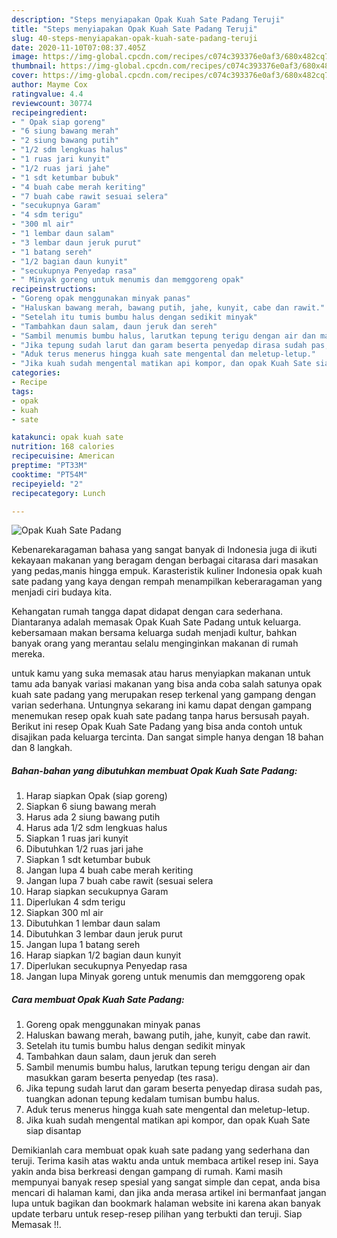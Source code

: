 ```yaml
---
description: "Steps menyiapakan Opak Kuah Sate Padang Teruji"
title: "Steps menyiapakan Opak Kuah Sate Padang Teruji"
slug: 40-steps-menyiapakan-opak-kuah-sate-padang-teruji
date: 2020-11-10T07:08:37.405Z
image: https://img-global.cpcdn.com/recipes/c074c393376e0af3/680x482cq70/opak-kuah-sate-padang-foto-resep-utama.jpg
thumbnail: https://img-global.cpcdn.com/recipes/c074c393376e0af3/680x482cq70/opak-kuah-sate-padang-foto-resep-utama.jpg
cover: https://img-global.cpcdn.com/recipes/c074c393376e0af3/680x482cq70/opak-kuah-sate-padang-foto-resep-utama.jpg
author: Mayme Cox
ratingvalue: 4.4
reviewcount: 30774
recipeingredient:
- " Opak siap goreng"
- "6 siung bawang merah"
- "2 siung bawang putih"
- "1/2 sdm lengkuas halus"
- "1 ruas jari kunyit"
- "1/2 ruas jari jahe"
- "1 sdt ketumbar bubuk"
- "4 buah cabe merah keriting"
- "7 buah cabe rawit sesuai selera"
- "secukupnya Garam"
- "4 sdm terigu"
- "300 ml air"
- "1 lembar daun salam"
- "3 lembar daun jeruk purut"
- "1 batang sereh"
- "1/2 bagian daun kunyit"
- "secukupnya Penyedap rasa"
- " Minyak goreng untuk menumis dan memggoreng opak"
recipeinstructions:
- "Goreng opak menggunakan minyak panas"
- "Haluskan bawang merah, bawang putih, jahe, kunyit, cabe dan rawit."
- "Setelah itu tumis bumbu halus dengan sedikit minyak"
- "Tambahkan daun salam, daun jeruk dan sereh"
- "Sambil menumis bumbu halus, larutkan tepung terigu dengan air dan masukkan garam beserta penyedap (tes rasa)."
- "Jika tepung sudah larut dan garam beserta penyedap dirasa sudah pas, tuangkan adonan tepung kedalam tumisan bumbu halus."
- "Aduk terus menerus hingga kuah sate mengental dan meletup-letup."
- "Jika kuah sudah mengental matikan api kompor, dan opak Kuah Sate siap disantap"
categories:
- Recipe
tags:
- opak
- kuah
- sate

katakunci: opak kuah sate 
nutrition: 168 calories
recipecuisine: American
preptime: "PT33M"
cooktime: "PT54M"
recipeyield: "2"
recipecategory: Lunch

---
```



![Opak Kuah Sate Padang](https://img-global.cpcdn.com/recipes/c074c393376e0af3/680x482cq70/opak-kuah-sate-padang-foto-resep-utama.jpg)

Kebenarekaragaman bahasa yang sangat banyak di Indonesia juga di ikuti kekayaan makanan yang beragam dengan berbagai citarasa dari masakan yang pedas,manis hingga empuk. Karasteristik kuliner Indonesia opak kuah sate padang yang kaya dengan rempah menampilkan keberaragaman yang menjadi ciri budaya kita.




Kehangatan rumah tangga dapat didapat dengan cara sederhana. Diantaranya adalah memasak Opak Kuah Sate Padang untuk keluarga. kebersamaan makan bersama keluarga sudah menjadi kultur, bahkan banyak orang yang merantau selalu menginginkan makanan di rumah mereka.

untuk kamu yang suka memasak atau harus menyiapkan makanan untuk tamu ada banyak variasi makanan yang bisa anda coba salah satunya opak kuah sate padang yang merupakan resep terkenal yang gampang dengan varian sederhana. Untungnya sekarang ini kamu dapat dengan gampang menemukan resep opak kuah sate padang tanpa harus bersusah payah.
Berikut ini resep Opak Kuah Sate Padang yang bisa anda contoh untuk disajikan pada keluarga tercinta. Dan sangat simple hanya dengan 18 bahan dan 8 langkah.


<!--inarticleads1-->

##### Bahan-bahan yang dibutuhkan membuat Opak Kuah Sate Padang:

1. Harap siapkan  Opak (siap goreng)
1. Siapkan 6 siung bawang merah
1. Harus ada 2 siung bawang putih
1. Harus ada 1/2 sdm lengkuas halus
1. Siapkan 1 ruas jari kunyit
1. Dibutuhkan 1/2 ruas jari jahe
1. Siapkan 1 sdt ketumbar bubuk
1. Jangan lupa 4 buah cabe merah keriting
1. Jangan lupa 7 buah cabe rawit (sesuai selera
1. Harap siapkan secukupnya Garam
1. Diperlukan 4 sdm terigu
1. Siapkan 300 ml air
1. Dibutuhkan 1 lembar daun salam
1. Dibutuhkan 3 lembar daun jeruk purut
1. Jangan lupa 1 batang sereh
1. Harap siapkan 1/2 bagian daun kunyit
1. Diperlukan secukupnya Penyedap rasa
1. Jangan lupa  Minyak goreng untuk menumis dan memggoreng opak




<!--inarticleads2-->

##### Cara membuat  Opak Kuah Sate Padang:

1. Goreng opak menggunakan minyak panas
1. Haluskan bawang merah, bawang putih, jahe, kunyit, cabe dan rawit.
1. Setelah itu tumis bumbu halus dengan sedikit minyak
1. Tambahkan daun salam, daun jeruk dan sereh
1. Sambil menumis bumbu halus, larutkan tepung terigu dengan air dan masukkan garam beserta penyedap (tes rasa).
1. Jika tepung sudah larut dan garam beserta penyedap dirasa sudah pas, tuangkan adonan tepung kedalam tumisan bumbu halus.
1. Aduk terus menerus hingga kuah sate mengental dan meletup-letup.
1. Jika kuah sudah mengental matikan api kompor, dan opak Kuah Sate siap disantap




Demikianlah cara membuat opak kuah sate padang yang sederhana dan teruji. Terima kasih atas waktu anda untuk membaca artikel resep ini. Saya yakin anda bisa berkreasi dengan gampang di rumah. Kami masih mempunyai banyak resep spesial yang sangat simple dan cepat, anda bisa mencari di halaman kami, dan jika anda merasa artikel ini bermanfaat jangan lupa untuk bagikan dan bookmark halaman website ini karena akan banyak update terbaru untuk resep-resep pilihan yang terbukti dan teruji. Siap Memasak !!. 
